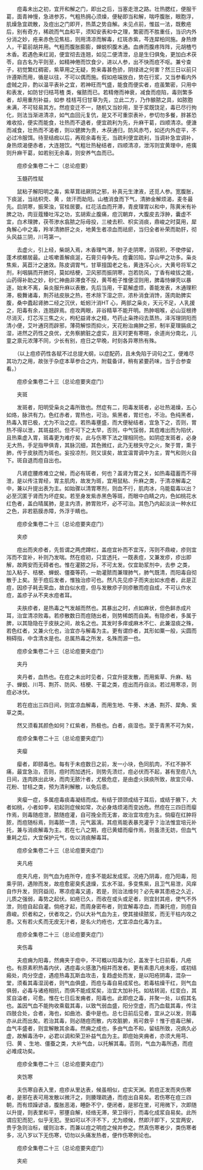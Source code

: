 <!-- { "loadSidebar": true } -->
　　痘毒未出之初，宜开和解之门，即出之后，当塞走泄之路。壮热腮红，便服干葛，面青神慢，急进参苏，气粗热拥心须燥，便秘即当和解，喘呼腹胀，眼胞浮，肌燥急宜疏散，及痘出之门即开，热蒸之势自解。未见点前，惟兹一法，既敷疮后，别有奇方，稀疏而气血和平，须知安表和中之理，繁密而不胜重任，当识内外分消之妙，疮来赤色见焦枯，则用清凉而解毒，红斑赤紫，芩连犀柏同施。身热燎人，干葛前胡并用。气粗而腹胀膨膨，蝉蜕枳腹木通。血痹而腹疼阵阵，元胡楂芍木香。若遇色来红润，便宜彻去连翘，如见二便清泄，总是生归俱兔，更加白术茯苓，自古名为平则至，如精神倦而饮食少，进以人参，出不快而痘不呕。兼兮查子，初觉繁红稠密，紫草用之无疑，势来毒甚色骄，阴绿进之何害？然三日以前只许遵斯而用，循是以往，不可以偶而施。假如疮端放白，势在行浆，又当参看内外虚贼之异，酌以温平表补之宜，若神旺而气盛，能食而便实者，痘虽繁密，只用中和表发，如防甘归桔芎楂 类，催脓而已。若精倦而神衰，减食而痘陷，毒则繁多者，却用重剂补益，如参 桂桔芎归甘草为先，立此二方，乃作酿脓之具，如脓胞未满，不可轻易其方。然痘变迁不一，随机又当妙用，至于浆既饶足，毒已尽行拘化，则法当渐进清凉，如气血回元复伉，是又不可重崇表补，参切勿多餐，胖甚恐难收拾，便实而能食，壮热而不退者，便宜疏利为先，升麻干葛，四顺清凉。便溏而减食，壮热而不渴者，则以健脾为贵，木茯通归，防风赤芍，如还内外症平，不必过冷服饵。待至结痂以后，再观余毒有无，当疏利便宜疏利，当调补急宜调补，身热烦渴便赤者，大连翘饮。气粗壮热秘结者，四顺清凉，泄泻则宜黄理中，疮痍则升麻干葛，如若别无余毒，则安养气血而已。

　　痘疹全集卷二十二（总论痘要）

　　玉髓药性赋

　　鼠粘子解阳明之毒，紫草茸祛厥阴之邪，补真元生津液，还觅人参。宽腹胀，下痰涎，当祛枳壳、黄 ，敛汗而助阳。山楂消食而下气，清肺金解烦渴，麦冬最先。启阴寒，振荣浊，官桂居要。红花活血而开滞，青皮理胃以和中，陈黄米有补脾之功，肉豆蔻臻吐泻之功，玄胡索止腹痛，痘沉朝弃，大腹皮去浮肿，囊虚不宜，白术理脾，茯苓渗水翕脓之际毋投，三棱去积、枳实消痰，鼎峻之时莫用，犀角解心中之毒，羚羊清肺肝之炎，地黄生者凉血而祛瘀，当归全者补荣而助肝，彻头风益三阴，川芎第一。

　　去虚火，引上经，柴胡入焉，木香理气滞，附子走阴寒，消宿积，不使停留，蓬术槟榔居最。止咳嗽善解痰涎，石膏贝母争先。痘囊凹陷，穿山甲之功多。枭炎焦紫，莴苣汁之速效。陈皮调胃气，甘草擅国老之名，黄连泻心火，大黄号将军之剂，利咽膈而开肺窍，莫如桔梗，卫风邪而振阴寒，岂若防风，丁香有峻拔之能，山药得补助之妙，砂仁神曲非滞食不投，黄芩栀子惟便涩则用，脾毒恃蝉壳以暴逐，始末不离，枭炎服升麻以表散，先后当用，干葛解虚烦，善能发表，木通理积滞，极舞诸毒，荆芥祛皮肤之热，苍术除下湿之宗，浓朴消食消馋，莲肉助脾实腹，桑中蠹起肾肺二经之沉伏，蚯蚓汁消HT 心，两部之枭炎，天元不足，人乳援之，阳毒有余，连翘辟焉。痘攻两眼，非谷精草不能开明。热肿咽喉，必山豆根搀尽消灭，灯芯泻三焦之火，枸杞益肾水之精，芍药止枭搀闷去蒸热，泽泻理阴阳而清小便，艾叶通窍而辟邪，薄荷解惊而抑火，天花粉治痈肿之邪，制半夏理膈痰之湿，进然之药性之良优，尤务察腑脏之虚实，且天时更有寒暄，余道尚分南北，儿童之禀元浓薄不同，少长有别，痘日之早晚，时刻各异寒热有殊。

　　（以上痘疹药性各赋不过总提大纲，以症配药，且未免陷于词句之工，便难尽其功力之用，故张于杂症本草参合之内，附载备详，稍有紧要药味，当于合参查看。）

　　痘疹全集卷二十三（总论痘要夹症门）

　　夹斑

　　发斑者，阳明受枭炎之毒所致也。然症有二，阳毒发斑者，必壮热渴燥，五心如烙，脉洪有力。色红赤者，胃热也，可治。紫黑者，胃烂也，不治。色纯黑者，热毒入胃已极，尤为不治之症。若热毒壅盛，而大便秘结者，宜急下之，否则，胃热不得以泄，其斑益炽。但不可下之太早，否则，中气馁弱，其痘难出而为陷伏，且热乘虚入胃，斑毒更为难疗矣，此与伤寒下法之理相同也。如阴症发斑者，必身无大热，手足指甲俱青，其脉沉细，其色微红，此乃无根失守之火，聚于胃，熏于肺，传于皮肤而为斑也。妄投凉剂，则又误矣，故宜温胃调中为主，胃气和则火自下。斑自退而痘自出也。

　　凡肾症腰疼难立之候，而必有斑者，何也？盖肾为胃之关，如热毒蕴蓄而不得泄，是以传注胃经，胃主肌肉，故发为斑，宜用鼠粘、升麻之类，于清凉解毒之中，兼以升提出表为主。如始骤以清胃寒剂，则血不行，肌肉冰，乌能载毒以出？必至沉匿于肾而为坏症矣。若至身发紫赤黑色等斑，而眼中白睛之内，色如桃花水红色者，盖白晴属肺，是主内溃，肺胃败坏，必不可治。其色乃内起淡淡一种水红之色，非若筋膜赤障，外浮于睛也。

　　痘疹全集卷二十三（总论痘要夹症门）

　　夹疹

　　痘出而夹疹者，先哲谓之两虎蹲栏，盖痘宜补而不宜泻，泻则不鼎峻，疹则宜泻而不宜补，补则乃发喘。然在痘初，只宜透托，一既表痘，又兼发疹，疹出即解，故两安而无碍者也。惟在灌脓之际，不可太发。仅宜助浆剂中，去参 之类，加入粘子、桔梗、蝉蜕、僵蚕等药，一助灌脓而兼理肺气，肺气既清，而阳毒自彻散于上矣。至于痘后发者，惟独治疹可也。然凡先见疹子而夹出如水痘者，此是正痘，因疹子耗去荣血，故白似水痘，但与发散疹子则疹散而痘自成，不可认作水痘，盖疹子从不夹水痘者耳。

　　夫肤疹者，是热毒之气发越而然也。其暴出之时，点如麻状，但色鲜赤成片耳，治宜清凉败毒。若疹散数日而痘随出者，则势稀朗而自美。有隐疹者，多属于脾，以其隐隐在于皮肤之间，故名之也。其发时多痒或麻木不仁、此兼湿痰之殊，若色红者，又兼火化也，治宜亦与解毒为主。更有谓痧者，其形如粟一般，尖圆而稍碍指，中含清水是也。总属热毒之所发，名殊而源一也。

　　痘疹全集卷二十三（总论痘要夹症门）

　　夹丹

　　夹丹者，血热也。在痘之未出时见者，只宜升提发散，而用紫草、升麻、粘子、蝉蜕、川芎、荆芥、防风、桔梗、干葛之类，痘出而丹自淡。若过用寒凉，则痘必冰伏。

　　若在痘出三四日间，则宜凉血解毒，而用生地、牛蒡、木通、荆芥、犀角、紫草之类。

　　然又须看其颜色如何？红紫者，热极也。白者，痰湿也。至于青黑不可为矣，

　　痘疹全集卷二十三（总论痘要夹症门）

　　夹瘿

　　瘿者，即颐毒也。每有于未痘数日之前，发一小块，色同肌肉，不红不肿不痛，最宜急治，否则，痘时而加透托，则势先溃烂，痘必伏而不起，甚有至痘八九日间，连肉跌出此块，而肉无脓汁者，尤极危症，是由虚火挟痰所致，故宜贝母、花粉、甘桔之类，预为清利解散，以免后患。

　　夹瘿一症，多属痘毒痰毒凝结而成。有结于颈颈成结于耳后，或结于腋下，大者如桃，小者如李，初起则症候如常，次必身烙烦渴而变凶危。然痘在三四日而瘿作焉，则毒随痘泄，脓随痘灌，自可挽全而无害，故治宜攻痘为主。倘瘿在红肿将脓，而痘随标焉，则毒脓一溃，元气嚣漓，其痘焉能表暴充灌乎？治法惟宜培元补托，兼与消痰解毒为主。若在七八之期，痘已黄蜡而瘿作焉，则虽溃无妨，但血气重耗之后，大宜保护元气，佐以消痰解毒耳。

　　痘疹全集卷二十三（总论痘要夹症门）

　　夹凡疮

　　痘夹凡疮，则气血为疮所夺，痘多不能起发成浆。况疮乃阴毒，痘乃阳毒，阳乘乎阴，遇隙而发，故痘愈密臭炙退燥，玄水不滋，多变焦紫，且卫气易泄，风痒自作升发，则窍益闰，寒凉痘毒又遏，若是，则治法维何？必先审其患疮之久近，儿质之强弱，毒势之起伏。如疮已久，而收在或头或足者，则宜封其疮，使气不外泄，则痘自起自灌。倘疮才起，而周身密布者，则宜解毒凉血，而兼托痘，则痘自鼎峻。炽者和之，伏者攻之，仍以大补气血为主，使其接续脓浆，而无干枯内攻之患。又有若火炙而无皮无汁者，是名火灼疮也，尤宜凉血化毒为主。

　　痘疹全集卷二十三（总论痘要夹症门）

　　夹伤毒

　　夫痘痈为阳毒，然痈夹于痘中，不可概以阳毒为论，盖发于七日前看，凡疮也。有原素积热毒内伏，遇痘毒火感激乃相并而发者。更有素患凡疮未痊，或初结瘢处，肉分空虚，遇痘热毒瓦斯血攻击，复趋虚处而发，是以阳疮阴毒，混杂一堂，须看其毒湿润者，则气血俱盛，而痘与毒自易成浆也。若毒枯燥干红，则气血俱弱，必毒与诸疮相抗，而俱不能成浆矣，治宜大加补托。如枯转润，红变白，其浆自溢者，可愈。惟在七日后发痈者，阳毒也。此即痘之毒，并聚一处，以假其名也。盖因气血不能拘收乘载其毒，以致气弱血盛，阳分空虚，而乃血载其毒，传注四肢合处，合者，海也，如曲池、委中是也。总七日前后见者，宜从之以发，则毒亦从此而出矣。若治其毒，则必随痘而散，内攻脏腑，焉可救乎！惟于痘毒已解，血气丰盛者，则宜解散其余毒。然痈之成也，多由气血不和，留结所致，况病久必虚，故解毒汤中，必君以调和荣卫补益气血为主。即痘始夹痈者，亦须大用芎、归、黄 、生地、僵蚕之类，大补气血，以托解其毒。否则，气血为毒所遇，而痘必难成功矣。

　　痘疹全集卷二十三（总论痘要夹症门）

　　夹饬寒

　　夫伤寒自表入里，痘疹从里达表，候虽相似，症实天渊。若痘正发而夹伤寒者，是邪在表可用发散以微汗之，则腠理疏通，而痘出自易矣。若伤寒在痘三四朝，而有烦躁谚语，腹胀恶渴，睡卧不宁，便闭者，是邪在里，可用微下，次即随以升提，则表里和平，邪壅自解，经络无滞，荣卫得行，而毒化成浆自易矣。此所谓应犯而犯，似乎无犯。至如可以不汗不下，尤为顺候，然即汗即下，又宜两安，贵乎急则治标，缓则治本，而兼以痘之明痘之候并参之。然真伤寒者少，类伤寒者多，况八岁以下无伤寒，切勿以头痛发热者，便作伤寒例论也。

　　痘疹全集卷二十三（总论痘要夹症门）

　　夹疟

